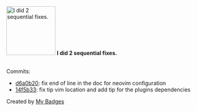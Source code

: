 <img src="https://github.com/my-badges/my-badges/blob/master/src/all-badges/fix-commit/fix-2.png?raw=true" alt="I did 2 sequential fixes." title="I did 2 sequential fixes." width="128">
<strong>I did 2 sequential fixes.</strong>
<br><br>

Commits:

- <a href="https://github.com/Neptunium931/Exegol-docs/commit/d6a0b203e6f928ccde6a7717ca318a77f3074f11">d6a0b20</a>: fix end of line in the doc for neovim configuration
- <a href="https://github.com/Neptunium931/Exegol-docs/commit/14f5b33358ca78f45790f8e24174a7618867f61c">14f5b33</a>: fix tip vim location and add tip for the plugins dependencies


Created by <a href="https://github.com/my-badges/my-badges">My Badges</a>